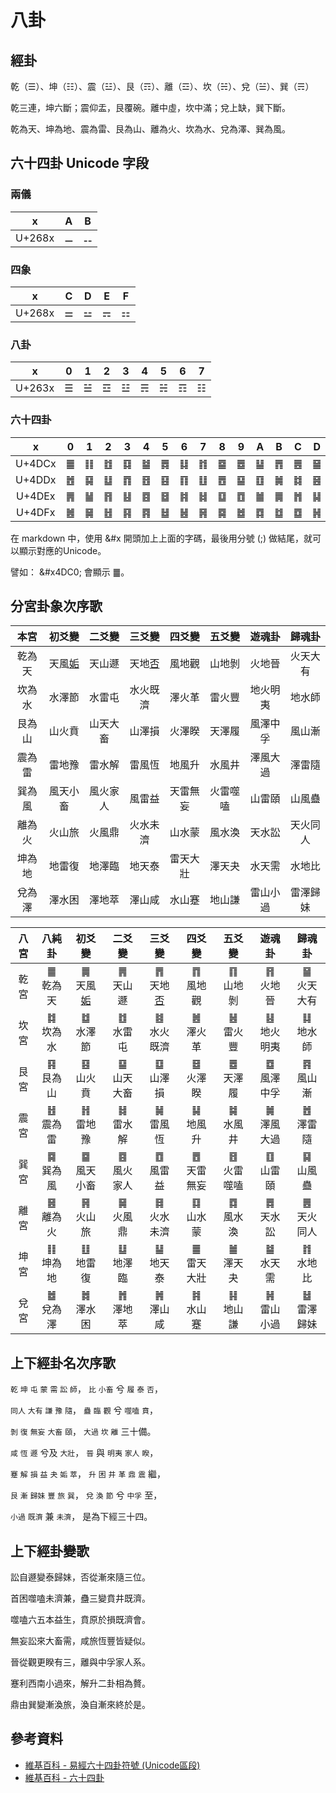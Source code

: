 # 八卦

## 經卦

乾（☰）、坤（☷）、震（☳）、艮（☶）、離（☲）、坎（☵）、兌（☱）、巽（☴）

乾三連，坤六斷；震仰盂，艮覆碗。離中虛，坎中滿；兌上缺，巽下斷。

乾為天、坤為地、震為雷、艮為山、離為火、坎為水、兌為澤、巽為風。

## 六十四卦 Unicode 字段

### 兩儀

|x|A|B|
|:-:|:-:|:-:|
|U+268x|&#x268A;|&#x268B;|

### 四象

|x|C|D|E|F|
|:-:|:-:|:-:|:-:|:-:|
|U+268x|&#x268C;|&#x268D;|&#x268E;|&#x268F;|

### 八卦

|x|0|1|2|3|4|5|6|7|
|:-:|:-:|:-:|:-:|:-:|:-:|:-:|:-:|:-:|
|U+263x|&#x2630;|&#x2631;|&#x2632;|&#x2633;|&#x2634;|&#x2635;|&#x2636;|&#x2637;|

### 六十四卦

|x|0|1|2|3|4|5|6|7|8|9|A|B|C|D|E|F|
|:-:|:-:|:-:|:-:|:-:|:-:|:-:|:-:|:-:|:-:|:-:|:-:|:-:|:-:|:-:|:-:|:-:|
|U+4DCx|&#x4DC0;|&#x4DC1;|&#x4DC2;|&#x4DC3;|&#x4DC4;|&#x4DC5;|&#x4DC6;|&#x4DC7;|&#x4DC8;|&#x4DC9;|&#x4DCA;|&#x4DCB;|&#x4DCC;|&#x4DCD;|&#x4DCE;|&#x4DCF;|
|U+4DDx|&#x4DD0;|&#x4DD1;|&#x4DD2;|&#x4DD3;|&#x4DD4;|&#x4DD5;|&#x4DD6;|&#x4DD7;|&#x4DD8;|&#x4DD9;|&#x4DDA;|&#x4DDB;|&#x4DDC;|&#x4DDD;|&#x4DDE;|&#x4DDF;|
|U+4DEx|&#x4DE0;|&#x4DE1;|&#x4DE2;|&#x4DE3;|&#x4DE4;|&#x4DE5;|&#x4DE6;|&#x4DE7;|&#x4DE8;|&#x4DE9;|&#x4DEA;|&#x4DEB;|&#x4DEC;|&#x4DED;|&#x4DEE;|&#x4DEF;|
|U+4DFx|&#x4DF0;|&#x4DF1;|&#x4DF2;|&#x4DF3;|&#x4DF4;|&#x4DF5;|&#x4DF6;|&#x4DF7;|&#x4DF8;|&#x4DF9;|&#x4DFA;|&#x4DFB;|&#x4DFC;|&#x4DFD;|&#x4DFE;|&#x4DFF;|

在 markdown 中，使用 \&\#x 開頭加上上面的字碼，最後用分號 (;) 做結尾，就可以顯示對應的Unicode。

譬如： \&\#x4DC0; 會顯示 &#x4DC0;。

## 分宮卦象次序歌

|本宮|初爻變|二爻變|三爻變|四爻變|五爻變|遊魂卦|歸魂卦|
|:-:|:-:|:-:|:-:|:-:|:-:|:-:|:-:|
|乾為天|天風[姤](https://www.moedict.tw/姤)|天山遯|天地[否](https://www.moedict.tw/否)|風地觀|山地剝|火地晉|火天大有|
|坎為水|水澤節|水雷屯|水火既濟|澤火革|雷火豐|地火明夷|地水師|
|艮為山|山火賁|山天大畜|山澤損|火澤睽|天澤履|風澤中孚|風山漸|
|震為雷|雷地豫|雷水解|雷風恆|地風升|水風井|澤風大過|澤雷隨|
|巽為風|風天小畜|風火家人|風雷益|天雷無妄|火雷噬嗑|山雷頤|山風蠱|
|離為火|火山旅|火風鼎|火水未濟|山水蒙|風水渙|天水訟|天火同人|
|坤為地|地雷復|地澤臨|地天泰|雷天大壯|澤天夬|水天需|水地比|
|兌為澤|澤水困|澤地萃|澤山咸|水山蹇|地山謙|雷山小過|雷澤歸妹|

|八宮|八純卦|初爻變|二爻變|三爻變|四爻變|五爻變|遊魂卦|歸魂卦|
|:-:|:-:|:-:|:-:|:-:|:-:|:-:|:-:|:-:|
|乾宮|䷀<br>乾為天|䷫<br>天風[姤](https://www.moedict.tw/姤)|䷠<br>天山遯|䷋<br>天地[否](https://www.moedict.tw/否)|䷓<br>風地觀|䷖<br>山地剝|䷢<br>火地晉|䷍<br>火天大有|
|坎宮|䷜<br>坎為水|䷻<br>水澤節|䷂<br>水雷屯|䷾<br>水火既濟|䷰<br>澤火革|䷶<br>雷火豐|䷣<br>地火明夷|䷆<br>地水師|
|艮宮|䷳<br>艮為山|䷕<br>山火賁|䷙<br>山天大畜|䷨<br>山澤損|䷥<br>火澤睽|䷉<br>天澤履|䷼<br>風澤中孚|䷴<br>風山漸|
|震宮|䷲<br>震為雷|䷏<br>雷地豫|䷧<br>雷水解|䷟<br>雷風恆|䷭<br>地風升|䷯<br>水風井|䷛<br>澤風大過|䷐<br>澤雷隨|
|巽宮|䷸<br>巽為風|䷈<br>風天小畜|䷤<br>風火家人|䷩<br>風雷益|䷘<br>天雷無妄|䷔<br>火雷噬嗑|䷚<br>山雷頤|䷑<br>山風蠱|
|離宮|䷝<br>離為火|䷷<br>火山旅|䷱<br>火風鼎|䷿<br>火水未濟|䷃<br>山水蒙|䷺<br>風水渙|䷅<br>天水訟|䷌<br>天火同人|
|坤宮|䷁<br>坤為地|䷗<br>地雷復|䷒<br>地澤臨|䷊<br>地天泰|䷀<br>雷天大壯|䷪<br>澤天夬|䷄<br>水天需|䷇<br>水地比|
|兌宮|䷹<br>兌為澤|䷮<br>澤水困|䷬<br>澤地萃|䷞<br>澤山咸|䷦<br>水山蹇|䷎<br>地山謙|䷽<br>雷山小過|䷵<br>雷澤歸妹|

## 上下經卦名次序歌

`乾` `坤` `屯` `蒙` `需` `訟` `師`， `比` `小畜` 兮 `履` `泰` `否`，

`同人` `大有` `謙` `豫` `隨`， `蠱` `臨` `觀` 兮 `噬嗑` `賁`，

`剝` `復` `無妄` `大畜` `頤`， `大過` `坎` `離` 三十備。

`咸` `恆` `遯` 兮及 `大壯`， `晉` 與 `明夷` `家人` `睽`，

`蹇` `解` `損` `益` `夬` `姤` `萃`， `升` `困` `井` `革` `鼎` `震` 繼，

`艮` `漸` `歸妹` `豐` `旅` `巽`， `兌` `渙` `節` 兮 `中孚` 至，

`小過` `既濟` 兼 `未濟`， 是為下經三十四。

## 上下經卦變歌

訟自遯變泰歸妹，否從漸來隨三位。

首困噬嗑未濟兼，蠱三變賁井既濟。

噬嗑六五本益生，賁原於損既濟會。

無妄訟來大畜需，咸旅恆豐皆疑似。

晉從觀更睽有三，離與中孚家人系。

蹇利西南小過來，解升二卦相為贅。

鼎由巽變漸渙旅，渙自漸來終於是。

## 參考資料

* [維基百科 - 易經六十四卦符號 (Unicode區段)](https://zh.wikipedia.org/wiki/%E6%98%93%E7%B6%93%E5%85%AD%E5%8D%81%E5%9B%9B%E5%8D%A6%E7%AC%A6%E8%99%9F_(Unicode%E5%8D%80%E6%AE%B5))
* [維基百科 - 六十四卦](https://zh.wikipedia.org/wiki/%E5%85%AD%E5%8D%81%E5%9B%9B%E5%8D%A6)
